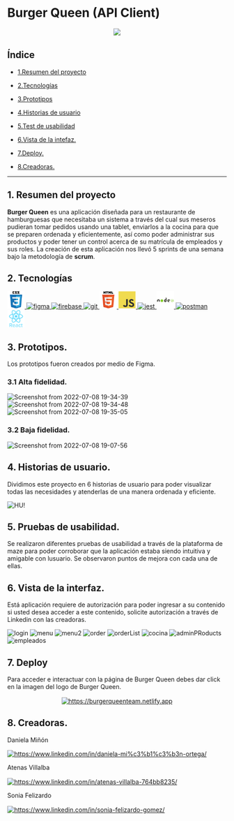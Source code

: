 # Burger Queen (API Client)
<p align="center"><img src="https://user-images.githubusercontent.com/97549677/178085580-5aca02cf-0868-4922-9ef3-ef021d2d44a2.jpeg"/> </p>

## Índice

* [1.Resumen del proyecto](#1-resumen-del-proyecto)
* [2.Tecnologías](#2-tecnologías)
* [3.Prototipos ](#3-prototipos)
* [4.Historias de usuario ](#4-historias-de-usuario)
* [5.Test de usabilidad ](#5-test-de-usabilidad)
* [6.Vista de la intefaz.](#6-vista-interfaz)
* [7.Deploy.](#6-deploy)

* [8.Creadoras.](8-creadoras)

***

## 1. Resumen del proyecto
**Burger Queen** es una aplicación diseñada para un restaurante de hamburguesas que necesitaba un sistema a través del cual sus meseros pudieran tomar pedidos usando una tablet, enviarlos a la cocina para que se preparen ordenada y eficientemente, así como poder administrar sus productos y poder tener un control acerca de su matrícula de empleados y sus roles.
La creación de esta aplicación nos llevó 5 sprints de una semana bajo la metodología de **scrum**.



## 2. Tecnologías

<p align="left"> <a href="https://www.w3schools.com/css/" target="_blank" rel="noreferrer"> <img src="https://raw.githubusercontent.com/devicons/devicon/master/icons/css3/css3-original-wordmark.svg" alt="css3" width="40" height="40"/> </a> <a href="https://www.figma.com/" target="_blank" rel="noreferrer"> <img src="https://www.vectorlogo.zone/logos/figma/figma-icon.svg" alt="figma" width="40" height="40"/> </a> <a href="https://firebase.google.com/" target="_blank" rel="noreferrer"> <img src="https://www.vectorlogo.zone/logos/firebase/firebase-icon.svg" alt="firebase" width="40" height="40"/> </a> <a href="https://git-scm.com/" target="_blank" rel="noreferrer"> <img src="https://www.vectorlogo.zone/logos/git-scm/git-scm-icon.svg" alt="git" width="40" height="40"/> </a> <a href="https://www.w3.org/html/" target="_blank" rel="noreferrer"> <img src="https://raw.githubusercontent.com/devicons/devicon/master/icons/html5/html5-original-wordmark.svg" alt="html5" width="40" height="40"/> </a> <a href="https://developer.mozilla.org/en-US/docs/Web/JavaScript" target="_blank" rel="noreferrer"> <img src="https://raw.githubusercontent.com/devicons/devicon/master/icons/javascript/javascript-original.svg" alt="javascript" width="40" height="40"/> </a> <a href="https://jestjs.io" target="_blank" rel="noreferrer"> <img src="https://www.vectorlogo.zone/logos/jestjsio/jestjsio-icon.svg" alt="jest" width="40" height="40"/> </a> <a href="https://nodejs.org" target="_blank" rel="noreferrer"> <img src="https://raw.githubusercontent.com/devicons/devicon/master/icons/nodejs/nodejs-original-wordmark.svg" alt="nodejs" width="40" height="40"/> </a> <a href="https://postman.com" target="_blank" rel="noreferrer"> <img src="https://www.vectorlogo.zone/logos/getpostman/getpostman-icon.svg" alt="postman" width="40" height="40"/> </a> <a href="https://reactjs.org/" target="_blank" rel="noreferrer"> <img src="https://raw.githubusercontent.com/devicons/devicon/master/icons/react/react-original-wordmark.svg" alt="react" width="40" height="40"/> </a> </p>




## 3. Prototipos.
Los prototipos fueron creados por medio de Figma.

### 3.1 Alta fidelidad.
![Screenshot from 2022-07-08 19-34-39](https://user-images.githubusercontent.com/97549677/178084969-cb366419-c1b1-45ee-88d9-c7861d16a977.png)
![Screenshot from 2022-07-08 19-34-48](https://user-images.githubusercontent.com/97549677/178085067-338b7b27-e085-40f5-b218-6a89dbb4eb62.png)
![Screenshot from 2022-07-08 19-35-05](https://user-images.githubusercontent.com/97549677/178085081-750c151d-9ac8-4e61-a1c8-3d7a3ec8ccce.png)

### 3.2 Baja fidelidad.
![Screenshot from 2022-07-08 19-07-56](https://user-images.githubusercontent.com/97549677/178085238-23568d61-3a19-4453-8607-3a2f390d0b40.png)




## 4. Historias de usuario.
Dividimos este proyecto en 6 historias de usuario para poder visualizar todas las necesidades y atenderlas de una manera ordenada y eficiente.

![HU!](https://user-images.githubusercontent.com/97549677/178088062-b1bf8498-6dc7-4661-957f-a92bd0f17b4a.jpeg)



## 5. Pruebas de usabilidad.
Se realizaron diferentes pruebas de usabilidad a través de la plataforma de maze para poder corroborar que la aplicación estaba siendo intuitiva y amigable con lusuario.
Se observaron puntos de mejora con cada una de ellas.



## 6. Vista de la interfaz.
Está aplicación requiere de autorización para poder ingresar a su contenido si usted desea acceder a este contenido, solicite autorización a través de Linkedin con las creadoras.
 
 ![login](https://user-images.githubusercontent.com/97549677/178086748-b26ee0ea-4ecc-4cb8-a2f9-d675b15c9a99.jpeg)
 ![menu](https://user-images.githubusercontent.com/97549677/178086764-95f95039-c1d4-46d7-bd78-6e2faad884aa.jpeg)
 ![menu2](https://user-images.githubusercontent.com/97549677/178086784-bfdb2cca-38c1-46cb-967d-da9f32d49183.jpeg)
 ![order](https://user-images.githubusercontent.com/97549677/178086807-21847ac6-82e8-427d-893b-d8a7ce36db2c.jpeg)
 ![orderList](https://user-images.githubusercontent.com/97549677/178086832-1cf0a7a9-50df-4ed7-9d3f-387c42b1f094.jpeg)
![cocina](https://user-images.githubusercontent.com/97549677/178086900-78c43395-01d7-4fbd-9acc-4a1b6afe636f.jpeg)
![adminPRoducts](https://user-images.githubusercontent.com/97549677/178086916-3cafb452-d591-4fc7-ab5a-271240983cd1.jpeg)
![empleados](https://user-images.githubusercontent.com/97549677/178087040-01708513-af87-4b90-a2a4-1e9c0ab47175.jpeg)
 
 
 
 
 ## 7. Deploy
 Para acceder e interactuar con la página de Burger Queen debes dar click en la imagen del logo de Burger Queen.
 <p align="center">
<a href="https://burgerqueenteam.netlify.app/"><img align="center" src="https://user-images.githubusercontent.com/97549677/178087536-93f68ae0-8062-477d-9758-8e2398c5a3cf.svg" alt=" https://burgerqueenteam.netlify.app"  /></a>
</p>

 
 
 
 ## 8. Creadoras.
 
 Daniela Miñón
<p align="left">
<a href="https://www.linkedin.com/in/daniela-mi%C3%B1%C3%B3n-ortega/" target="blank"><img align="center" src="https://raw.githubusercontent.com/rahuldkjain/github-profile-readme-generator/master/src/images/icons/Social/linked-in-alt.svg" alt="https://www.linkedin.com/in/daniela-mi%c3%b1%c3%b3n-ortega/" height="30" width="40" /></a>
</p>

 Atenas Villalba
<p align="left">
<a href="https://www.linkedin.com/in/atenas-villalba-764bb8235/" target="blank"><img align="center" src="https://raw.githubusercontent.com/rahuldkjain/github-profile-readme-generator/master/src/images/icons/Social/linked-in-alt.svg" alt="https://www.linkedin.com/in/atenas-villalba-764bb8235/"  height="30" width="40" /></a>
</p>


Sonia Felizardo

<p align="left">
<a href="https://www.linkedin.com/in/sonia-felizardo-gomez/" target="blank"><img align="center" src="https://raw.githubusercontent.com/rahuldkjain/github-profile-readme-generator/master/src/images/icons/Social/linked-in-alt.svg" alt="https://www.linkedin.com/in/sonia-felizardo-gomez/" height="30" width="40" /></a>
</p>

